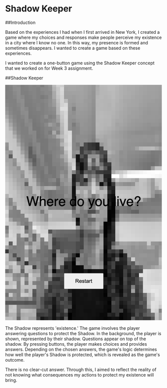# Shadow Keeper

##Introduction

Based on the experiences I had when I first arrived in New York, I created a game where my choices and responses make people perceive my existence in a city where I know no one. In this way, my presence is formed and sometimes disappears. I wanted to create a game based on these experiences.

I wanted to create a one-button game using the Shadow Keeper concept that we worked on for Week 3 assignment.

##Shadow Keeper

![None](sketch.png "sketch")

The Shadow represents 'existence.' The game involves the player answering questions to protect the Shadow. In the background, the player is shown, represented by their shadow. Questions appear on top of the shadow. By pressing buttons, the player makes choices and provides answers. Depending on the chosen answers, the game's logic determines how well the player's Shadow is protected, which is revealed as the game's outcome.

There is no clear-cut answer. Through this, I aimed to reflect the reality of not knowing what consequences my actions to protect my existence will bring.
